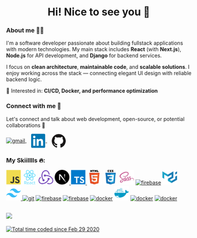 <h1 align="center">Hi! Nice to see you 👋</h1>

<h3>About me 🧑‍💻</h3>

<p>
I'm a software developer passionate about building fullstack applications with modern technologies.  
My main stack includes <b>React</b> (with <b>Next.js</b>), <b>Node.js</b> for API development, and <b>Django</b> for backend services.
</p>

<p>
I focus on <b>clean architecture</b>, <b>maintainable code</b>, and <b>scalable solutions</b>.  
I enjoy working across the stack — connecting elegant UI design with reliable backend logic.
</p>

<p>
🧩 Interested in: <b>CI/CD, Docker, and performance optimization</b>
</p>

<h3>Connect with me 🫡</h3>

<p>Let's connect and talk about web development, open-source, or potential collaborations 🚀</p>

<p align="left">
  <a href="mailto:danielpakoca@gmail.com" target="_blank" rel="noreferrer">
    <img align="center" src="https://upload.wikimedia.org/wikipedia/commons/8/8c/Gmail_Icon_%282013-2020%29.svg" alt="gmail" height="30" width="40" />
  </a>
  &nbsp;&nbsp;
  <a href="https://www.linkedin.com/in/danielpakoca/" target="_blank" rel="noreferrer">
    <img align="center" src="https://github.com/devicons/devicon/blob/master/icons/linkedin/linkedin-original.svg" alt="linkedin" height="40" width="40"/>
  </a>
  &nbsp;&nbsp;
  <a href="https://github.com/danielpakoca" target="_blank" rel="noreferrer">
    <img align="center" src="https://github.com/devicons/devicon/blob/master/icons/github/github-original.svg" alt="github" height="40" width="40"/>
  </a>
</p>


<h3 align="left">My Skiilllls 🔥:</h3>
<p>
 <a href="https://developer.mozilla.org/en-US/docs/Web/JavaScript" target="_blank" rel="noreferrer"><img src="https://raw.githubusercontent.com/devicons/devicon/master/icons/javascript/javascript-original.svg" alt="javascript" width="40" height="40"/></a> 
<a href="https://reactjs.org/" target="_blank" rel="noreferrer"><img src="https://raw.githubusercontent.com/devicons/devicon/master/icons/react/react-original-wordmark.svg" alt="react" width="40" height="40"/></a>
<a href="https://redux.js.org" target="_blank" rel="noreferrer"><img src="https://raw.githubusercontent.com/devicons/devicon/master/icons/redux/redux-original.svg" alt="redux" width="40" height="40"/></a> 
 <a href="https://nextjs.org/" target="_blank" rel="noreferrer"> <img src="https://github.com/devicons/devicon/blob/master/icons/nextjs/nextjs-original.svg" alt="typescript" width="40" height="40"/> </a>
 <a href="https://www.typescriptlang.org/" target="_blank" rel="noreferrer"> <img src="https://raw.githubusercontent.com/devicons/devicon/master/icons/typescript/typescript-original.svg" alt="typescript" width="40" height="40"/> </a>
 <a href="https://www.w3.org/html/" target="_blank" rel="noreferrer"><img src="https://raw.githubusercontent.com/devicons/devicon/master/icons/html5/html5-original-wordmark.svg" alt="html5" width="40" height="40"/></a> 
 <a href="https://www.w3schools.com/css/" target="_blank" rel="noreferrer"><img src="https://raw.githubusercontent.com/devicons/devicon/master/icons/css3/css3-original-wordmark.svg" alt="css3" width="40" height="40"/></a>
 <a href="https://sass-lang.com" target="_blank" rel="noreferrer"><img src="https://raw.githubusercontent.com/devicons/devicon/master/icons/sass/sass-original.svg" alt="sass" width="40" height="40"/></a>
 <a href="https://styled-components.com/" target="_blank" rel="noreferrer"><img src="https://styled-components.com/atom.png" alt="firebase" width="40" height="40"/></a> 
 <a href="https://mui.com/" target="_blank" rel="noreferrer"><img src="https://raw.githubusercontent.com/devicons/devicon/master/icons/materialui/materialui-original.svg" alt="firebase" width="40" height="40"/></a> 
  <a href="https://tailwindcss.com/" target="_blank" rel="noreferrer"> <img src="https://github.com/devicons/devicon/blob/master/icons/tailwindcss/tailwindcss-plain.svg" alt="typescript" width="40" height="40"/> </a>
 <a href="https://git-scm.com/" target="_blank" rel="noreferrer"><img src="https://www.vectorlogo.zone/logos/git-scm/git-scm-icon.svg" alt="git" width="40" height="40"/></a>
<a href="https://firebase.google.com/" target="_blank" rel="noreferrer"><img src="https://www.vectorlogo.zone/logos/firebase/firebase-icon.svg" alt="firebase" width="40" height="40"/></a> 
 <a href="https://next-auth.js.org" target="_blank" rel="noreferrer"><img src="https://next-auth.js.org/img/logo/logo-sm.png" alt="firebase" width="40" height="40"/></a>  
 <a href="https://www.prisma.io" target="_blank" rel="noreferrer"><img src="https://cdn.icon-icons.com/icons2/2148/PNG/512/prisma_icon_132076.png" alt="docker" width="40" height="40"/></a> 
 <a href="https://www.docker.com" target="_blank" rel="noreferrer"><img src="https://raw.githubusercontent.com/devicons/devicon/1119b9f84c0290e0f0b38982099a2bd027a48bf1/icons/docker/docker-plain.svg" alt="docker" width="40" height="40"/></a> 
 <a href="https://www.postgresql.org" target="_blank" rel="noreferrer"><img src="https://cdn-icons-png.flaticon.com/512/5968/5968342.png" alt="docker" width="40" height="40"/></a>
 <a href="https://www.mysql.com" target="_blank" rel="noreferrer"><img src="https://www.freepnglogos.com/uploads/logo-mysql-png/logo-mysql-mysql-logo-png-images-are-download-crazypng-21.png" alt="docker" width="40" height="40"/></a>
 
</p>


</br>
<div align="left">
 <img class="img" src="https://github-readme-stats-sigma-five.vercel.app/api/top-langs/?username=Dannynafide&layout=compact" />
</div>

</br>
<a href="https://wakatime.com/@d0d89ddf-5153-417d-ae33-73cbad0c23f0"><img src="https://wakatime.com/badge/user/d0d89ddf-5153-417d-ae33-73cbad0c23f0.svg" alt="Total time coded since Feb 29 2020" /></a>

</br>
<!-- <h3 align="left">I’m currently learning 🌱:</h3> I want to find a job as a frontend developer.
 -->

<!-- </br>
<h3 align="left">My stats ✨:</h3>
<div align="left">
 <img class="img" src="https://github-readme-stats.vercel.app/api?username=Dannynafide&show_icons=true&count_private=true" />
</div> -->
